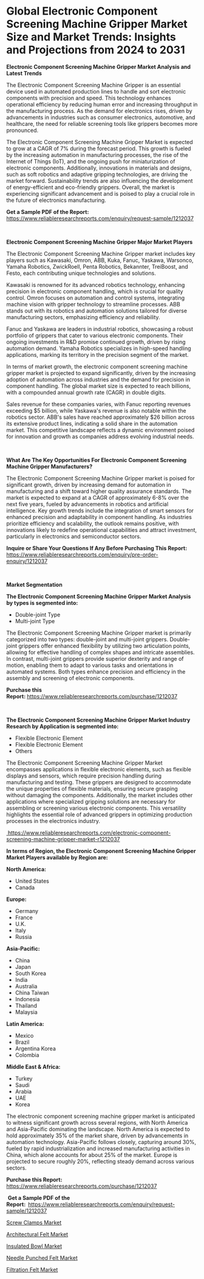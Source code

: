 <p><h1>Global Electronic Component Screening Machine Gripper Market Size and Market Trends: Insights and Projections from 2024 to 2031</h1></p><p><strong>Electronic Component Screening Machine Gripper Market Analysis and Latest Trends</strong></p>
<p><p>The Electronic Component Screening Machine Gripper is an essential device used in automated production lines to handle and sort electronic components with precision and speed. This technology enhances operational efficiency by reducing human error and increasing throughput in the manufacturing process. As the demand for electronics rises, driven by advancements in industries such as consumer electronics, automotive, and healthcare, the need for reliable screening tools like grippers becomes more pronounced. </p><p>The Electronic Component Screening Machine Gripper Market is expected to grow at a CAGR of 7% during the forecast period. This growth is fueled by the increasing automation in manufacturing processes, the rise of the Internet of Things (IoT), and the ongoing push for miniaturization of electronic components. Additionally, innovations in materials and designs, such as soft robotics and adaptive gripping technologies, are driving the market forward. Sustainability trends are also influencing the development of energy-efficient and eco-friendly grippers. Overall, the market is experiencing significant advancement and is poised to play a crucial role in the future of electronics manufacturing.</p></p>
<p><strong>Get a Sample PDF of the Report:&nbsp;</strong> <a href="https://www.reliableresearchreports.com/enquiry/request-sample/1212037?utm_campaign=1333&utm_medium=2&utm_source=Github&utm_content=ia&utm_term=06102024&utm_id=electronic-component-screening-machine-gripper">https://www.reliableresearchreports.com/enquiry/request-sample/1212037</a></p>
<p>&nbsp;</p>
<p><strong>Electronic Component Screening Machine Gripper Major Market Players</strong></p>
<p><p>The Electronic Component Screening Machine Gripper market includes key players such as Kawasaki, Omron, ABB, Kuka, Fanuc, Yaskawa, Warsonco, Yamaha Robotics, ZwickRoell, Penta Robotics, Bekannter, TreiBoost, and Festo, each contributing unique technologies and solutions.</p><p>Kawasaki is renowned for its advanced robotics technology, enhancing precision in electronic component handling, which is crucial for quality control. Omron focuses on automation and control systems, integrating machine vision with gripper technology to streamline processes. ABB stands out with its robotics and automation solutions tailored for diverse manufacturing sectors, emphasizing efficiency and reliability.</p><p>Fanuc and Yaskawa are leaders in industrial robotics, showcasing a robust portfolio of grippers that cater to various electronic components. Their ongoing investments in R&D promise continued growth, driven by rising automation demand. Yamaha Robotics specializes in high-speed handling applications, marking its territory in the precision segment of the market.</p><p>In terms of market growth, the electronic component screening machine gripper market is projected to expand significantly, driven by the increasing adoption of automation across industries and the demand for precision in component handling. The global market size is expected to reach billions, with a compounded annual growth rate (CAGR) in double digits.</p><p>Sales revenue for these companies varies, with Fanuc reporting revenues exceeding $5 billion, while Yaskawa's revenue is also notable within the robotics sector. ABB's sales have reached approximately $26 billion across its extensive product lines, indicating a solid share in the automation market. This competitive landscape reflects a dynamic environment poised for innovation and growth as companies address evolving industrial needs.</p></p>
<p>&nbsp;</p>
<p><strong>What Are The Key Opportunities For Electronic Component Screening Machine Gripper Manufacturers?</strong></p>
<p><p>The Electronic Component Screening Machine Gripper market is poised for significant growth, driven by increasing demand for automation in manufacturing and a shift toward higher quality assurance standards. The market is expected to expand at a CAGR of approximately 6-8% over the next five years, fueled by advancements in robotics and artificial intelligence. Key growth trends include the integration of smart sensors for enhanced precision and adaptability in component handling. As industries prioritize efficiency and scalability, the outlook remains positive, with innovations likely to redefine operational capabilities and attract investment, particularly in electronics and semiconductor sectors.</p></p>
<p><strong>Inquire or Share Your Questions If Any Before Purchasing This Report:</strong> <a href="https://www.reliableresearchreports.com/enquiry/pre-order-enquiry/1212037?utm_campaign=1333&utm_medium=2&utm_source=Github&utm_content=ia&utm_term=06102024&utm_id=electronic-component-screening-machine-gripper">https://www.reliableresearchreports.com/enquiry/pre-order-enquiry/1212037</a></p>
<p>&nbsp;</p>
<p><strong>Market Segmentation</strong></p>
<p><strong>The Electronic Component Screening Machine Gripper Market Analysis by types is segmented into:</strong></p>
<p><ul><li>Double-joint Type</li><li>Multi-joint Type</li></ul></p>
<p><p>The Electronic Component Screening Machine Gripper market is primarily categorized into two types: double-joint and multi-joint grippers. Double-joint grippers offer enhanced flexibility by utilizing two articulation points, allowing for effective handling of complex shapes and intricate assemblies. In contrast, multi-joint grippers provide superior dexterity and range of motion, enabling them to adapt to various tasks and orientations in automated systems. Both types enhance precision and efficiency in the assembly and screening of electronic components.</p></p>
<p><strong>Purchase this Report:&nbsp;</strong><a href="https://www.reliableresearchreports.com/purchase/1212037?utm_campaign=1333&utm_medium=2&utm_source=Github&utm_content=ia&utm_term=06102024&utm_id=electronic-component-screening-machine-gripper">https://www.reliableresearchreports.com/purchase/1212037</a></p>
<p>&nbsp;</p>
<p><strong>The Electronic Component Screening Machine Gripper Market Industry Research by Application is segmented into:</strong></p>
<p><ul><li>Flexible Electronic Element</li><li>Flexible Electronic Element</li><li>Others</li></ul></p>
<p><p>The Electronic Component Screening Machine Gripper Market encompasses applications in flexible electronic elements, such as flexible displays and sensors, which require precision handling during manufacturing and testing. These grippers are designed to accommodate the unique properties of flexible materials, ensuring secure grasping without damaging the components. Additionally, the market includes other applications where specialized gripping solutions are necessary for assembling or screening various electronic components. This versatility highlights the essential role of advanced grippers in optimizing production processes in the electronics industry.</p></p>
<p><a href="https://www.reliableresearchreports.com/electronic-component-screening-machine-gripper-market-r1212037?utm_campaign=1333&utm_medium=2&utm_source=Github&utm_content=ia&utm_term=06102024&utm_id=electronic-component-screening-machine-gripper">&nbsp;https://www.reliableresearchreports.com/electronic-component-screening-machine-gripper-market-r1212037</a></p>
<p><strong>In terms of Region, the Electronic Component Screening Machine Gripper Market Players available by Region are:</strong></p>
<p>
    <p> <strong> North America: </strong>
        <ul>
            <li>United States</li>
            <li>Canada</li>
        </ul>
        </p> 
    <p> <strong> Europe: </strong>
        <ul>
            <li>Germany</li>
            <li>France</li>
            <li>U.K.</li>
            <li>Italy</li>
            <li>Russia</li>
        </ul>
        </p> 
    <p> <strong> Asia-Pacific: </strong>
        <ul>
            <li>China</li>
            <li>Japan</li>
            <li>South Korea</li>
            <li>India</li>
            <li>Australia</li>
            <li>China Taiwan</li>
            <li>Indonesia</li>
            <li>Thailand</li>
            <li>Malaysia</li>
        </ul>
        </p> 
    <p> <strong> Latin America: </strong>
        <ul>
            <li>Mexico</li>
            <li>Brazil</li>
            <li>Argentina Korea</li>
            <li>Colombia</li>
        </ul>
        </p> 
    <p> <strong> Middle East & Africa: </strong>
        <ul>
            <li>Turkey</li>
            <li>Saudi</li>
            <li>Arabia</li>
            <li>UAE</li>
            <li>Korea</li>
        </ul>
    </p>
    </p>
<p><p>The electronic component screening machine gripper market is anticipated to witness significant growth across several regions, with North America and Asia-Pacific dominating the landscape. North America is expected to hold approximately 35% of the market share, driven by advancements in automation technology. Asia-Pacific follows closely, capturing around 30%, fueled by rapid industrialization and increased manufacturing activities in China, which alone accounts for about 25% of the market. Europe is projected to secure roughly 20%, reflecting steady demand across various sectors.</p></p>
<p><strong>Purchase this Report: </strong><a href="https://www.reliableresearchreports.com/purchase/1212037?utm_campaign=1333&utm_medium=2&utm_source=Github&utm_content=ia&utm_term=06102024&utm_id=electronic-component-screening-machine-gripper">https://www.reliableresearchreports.com/purchase/1212037</a></p>
<p>&nbsp;<strong>Get a Sample PDF of the Report:&nbsp;&nbsp;</strong><a href="https://www.reliableresearchreports.com/enquiry/request-sample/1212037?utm_campaign=1333&utm_medium=2&utm_source=Github&utm_content=ia&utm_term=06102024&utm_id=electronic-component-screening-machine-gripper">https://www.reliableresearchreports.com/enquiry/request-sample/1212037</a></p>
<p><strong></strong></p>
<p><p><a href="https://github.com/DixieGrimes/Market-Research-Report-List-1/blob/main/screw-clamps-market.md?utm_campaign=1333&utm_medium=2&utm_source=Github&utm_content=ia&utm_term=06102024&utm_id=electronic-component-screening-machine-gripper">Screw Clamps Market</a></p><p><a href="https://www.linkedin.com/pulse/architectural-felt-momentum-charting-107-cagr-path-2024-2031-14xne?utm_campaign=1333&utm_medium=2&utm_source=Github&utm_content=ia&utm_term=06102024&utm_id=electronic-component-screening-machine-gripper">Architectural Felt Market</a></p><p><a href="https://www.linkedin.com/pulse/market-forecast-global-insulated-bowl-trends-impact-analysis-sglje?utm_campaign=1333&utm_medium=2&utm_source=Github&utm_content=ia&utm_term=06102024&utm_id=electronic-component-screening-machine-gripper">Insulated Bowl Market</a></p><p><a href="https://www.linkedin.com/pulse/decoding-needle-punched-felt-industry-dynamics-strategic-imperatives-85pve?utm_campaign=1333&utm_medium=2&utm_source=Github&utm_content=ia&utm_term=06102024&utm_id=electronic-component-screening-machine-gripper">Needle Punched Felt Market</a></p><p><a href="https://www.linkedin.com/pulse/filtration-felt-market-trends-insights-type-application-analysis-ilove?utm_campaign=1333&utm_medium=2&utm_source=Github&utm_content=ia&utm_term=06102024&utm_id=electronic-component-screening-machine-gripper">Filtration Felt Market</a></p></p>